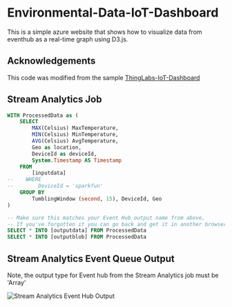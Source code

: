 # Environmental-Data-IoT-Dashboard

This is a simple azure website that shows how to visualize data from eventhub as a real-time graph using D3.js.

## Acknowledgements

This code was modified from the sample [ThingLabs-IoT-Dashboard](https://github.com/ThingLabsIo/ThingLabs-IoT-Dashboard)




## Stream Analytics Job

```SQL
WITH ProcessedData as (
    SELECT
        MAX(Celsius) MaxTemperature,
        MIN(Celsius) MinTemperature,
        AVG(Celsius) AvgTemperature,
        Geo as location,
        DeviceId as deviceId,
        System.Timestamp AS Timestamp
    FROM
        [inputdata]
--    WHERE 
--        DeviceId = 'sparkfun'
    GROUP BY
        TumblingWindow (second, 15), DeviceId, Geo
)

-- Make sure this matches your Event Hub output name from above,
-- If you've forgotten it you can go back and get it in another browser tab
SELECT * INTO [outputdata] FROM ProcessedData
SELECT * INTO [outputblob] FROM ProcessedData
```

## Stream Analytics Event Queue Output

Note, the output type for Event hub from the Stream Analytics job must be 'Array'

![Stream Analytics Event Hub Output](https://raw.githubusercontent.com/gloveboxes/Environmental-Data-IoT-Dashboard/master/resources/StreamAnalyticsEventHubOutput.png)